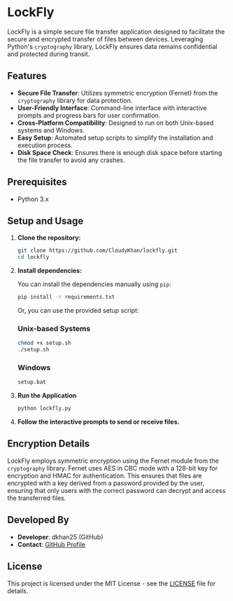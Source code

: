 # LockFly

LockFly is a simple secure file transfer application designed to facilitate the secure and encrypted transfer of files between devices. Leveraging Python's `cryptography` library, LockFly ensures data remains confidential and protected during transit.

## Features

- **Secure File Transfer**: Utilizes symmetric encryption (Fernet) from the `cryptography` library for data protection.
- **User-Friendly Interface**: Command-line interface with interactive prompts and progress bars for user confirmation.
- **Cross-Platform Compatibility**: Designed to run on both Unix-based systems and Windows.
- **Easy Setup**: Automated setup scripts to simplify the installation and execution process.
- **Disk Space Check**: Ensures there is enough disk space before starting the file transfer to avoid any crashes.

## Prerequisites

- Python 3.x

## Setup and Usage

1. **Clone the repository:**
    ```sh
    git clone https://github.com/CloudyKhan/lockfly.git
    cd lockfly
    ```

2. **Install dependencies:**

    You can install the dependencies manually using `pip`:

    ```sh
    pip install -r requirements.txt
    ```

    Or, you can use the provided setup script:

    ### Unix-based Systems
    ```sh
    chmod +x setup.sh
    ./setup.sh
    ```

    ### Windows
    ```bat
    setup.bat
    ```

3. **Run the Application**
    ```sh
    python lockfly.py
    ```
    
5. **Follow the interactive prompts to send or receive files.**

## Encryption Details

LockFly employs symmetric encryption using the Fernet module from the `cryptography` library. Fernet uses AES in CBC mode with a 128-bit key for encryption and HMAC for authentication. This ensures that files are encrypted with a key derived from a password provided by the user, ensuring that only users with the correct password can decrypt and access the transferred files.

## Developed By

- **Developer**: dkhan25 (GitHub)
- **Contact**: [GitHub Profile](https://github.com/dkhan25)

## License

This project is licensed under the MIT License - see the [LICENSE](LICENSE) file for details.

